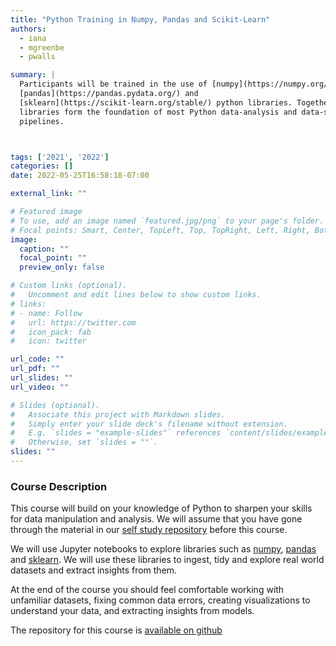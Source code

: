 ```yaml
---
title: "Python Training in Numpy, Pandas and Scikit-Learn"
authors: 
  - iana
  - mgreenbe
  - pwalls

summary: |
  Participants will be trained in the use of [numpy](https://numpy.org/),
  [pandas](https://pandas.pydata.org/) and
  [sklearn](https://scikit-learn.org/stable/) python libraries. Together these
  libraries form the foundation of most Python data-analysis and data-science
  pipelines.



tags: ['2021', '2022']
categories: []
date: 2022-05-25T16:58:18-07:00

external_link: ""

# Featured image
# To use, add an image named `featured.jpg/png` to your page's folder.
# Focal points: Smart, Center, TopLeft, Top, TopRight, Left, Right, BottomLeft, Bottom, BottomRight.
image:
  caption: ""
  focal_point: ""
  preview_only: false

# Custom links (optional).
#   Uncomment and edit lines below to show custom links.
# links:
# - name: Follow
#   url: https://twitter.com
#   icon_pack: fab
#   icon: twitter

url_code: ""
url_pdf: ""
url_slides: ""
url_video: ""

# Slides (optional).
#   Associate this project with Markdown slides.
#   Simply enter your slide deck's filename without extension.
#   E.g. `slides = "example-slides"` references `content/slides/example-slides.md`.
#   Otherwise, set `slides = ""`.
slides: ""
---
```

### Course Description
This course will build on your knowledge of Python to sharpen your skills for
data manipulation and analysis. We will assume that you have gone through the
material in our [self study
repository](https://github.com/ianabc/m2pi-python-self-study) before this course.

We will use Jupyter notebooks to explore libraries such as
[numpy](https://numpy.org), [pandas](https://pandas.pydata.org) and
[sklearn](https://scikit-learn.org/stable/). We will use these libraries to
ingest, tidy and explore real world datasets and extract insights from them. 

At the end of the course you should feel comfortable working with unfamiliar
datasets, fixing common data errors, creating visualizations to understand your
data, and extracting insights from models.

The repository for this course is [available on
github](https://github.com/ianabc/m2pi2022)

